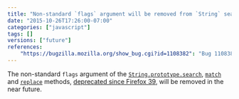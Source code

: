 ```yaml
---
title: "Non-standard `flags` argument will be removed from `String` search methods"
date: "2015-10-26T17:26:00-07:00"
categories: ["javascript"]
tags: []
versions: ["future"]
references:
    "https://bugzilla.mozilla.org/show_bug.cgi?id=1108382": "Bug 1108382 - Remove non-standard flag argument from String.prototype.{search,match,replace}"
---
```

The non-standard `flags` argument of the [`String.prototype.search`](https://developer.mozilla.org/en-US/docs/Web/JavaScript/Reference/Global_Objects/String/search), [`match`](https://developer.mozilla.org/en-US/docs/Web/JavaScript/Reference/Global_Objects/String/match) and [`replace`](https://developer.mozilla.org/en-US/docs/Web/JavaScript/Reference/Global_Objects/String/replace) methods, [deprecated since Firefox 39](https://www.fxsitecompat.com/en-US/docs/2015/non-standard-flags-argument-of-string-methods-has-been-deprecated/), will be removed in the near future.
